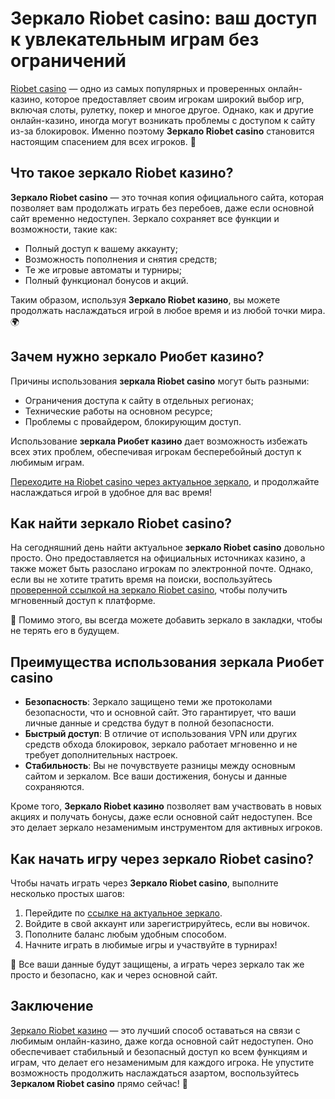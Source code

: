 # Зеркало Riobet casino: ваш доступ к увлекательным играм без ограничений

[Riobet casino](https://brandplay.link/dtx89f2L) — одно из самых популярных и проверенных онлайн-казино, которое предоставляет своим игрокам широкий выбор игр, включая слоты, рулетку, покер и многое другое. Однако, как и другие онлайн-казино, иногда могут возникать проблемы с доступом к сайту из-за блокировок. Именно поэтому **Зеркало Riobet casino** становится настоящим спасением для всех игроков. 🎰

## Что такое зеркало Riobet казино?

**Зеркало Riobet casino** — это точная копия официального сайта, которая позволяет вам продолжать играть без перебоев, даже если основной сайт временно недоступен. Зеркало сохраняет все функции и возможности, такие как:
- Полный доступ к вашему аккаунту;
- Возможность пополнения и снятия средств;
- Те же игровые автоматы и турниры;
- Полный функционал бонусов и акций.

Таким образом, используя **Зеркало Riobet казино**, вы можете продолжать наслаждаться игрой в любое время и из любой точки мира. 🌍

## Зачем нужно зеркало Риобет казино?

Причины использования **зеркала Riobet casino** могут быть разными:
- Ограничения доступа к сайту в отдельных регионах;
- Технические работы на основном ресурсе;
- Проблемы с провайдером, блокирующим доступ.

Использование **зеркала Риобет казино** дает возможность избежать всех этих проблем, обеспечивая игрокам бесперебойный доступ к любимым играм.

[Переходите на Riobet casino через актуальное зеркало](https://brandplay.link/dtx89f2L), и продолжайте наслаждаться игрой в удобное для вас время!

## Как найти зеркало Riobet casino?

На сегодняшний день найти актуальное **зеркало Riobet casino** довольно просто. Оно предоставляется на официальных источниках казино, а также может быть разослано игрокам по электронной почте. Однако, если вы не хотите тратить время на поиски, воспользуйтесь [проверенной ссылкой на зеркало Riobet casino](https://brandplay.link/dtx89f2L), чтобы получить мгновенный доступ к платформе. 

🎲 Помимо этого, вы всегда можете добавить зеркало в закладки, чтобы не терять его в будущем.

## Преимущества использования зеркала Риобет casino

- **Безопасность**: Зеркало защищено теми же протоколами безопасности, что и основной сайт. Это гарантирует, что ваши личные данные и средства будут в полной безопасности.
- **Быстрый доступ**: В отличие от использования VPN или других средств обхода блокировок, зеркало работает мгновенно и не требует дополнительных настроек.
- **Стабильность**: Вы не почувствуете разницы между основным сайтом и зеркалом. Все ваши достижения, бонусы и данные сохраняются.
  
Кроме того, **Зеркало Riobet казино** позволяет вам участвовать в новых акциях и получать бонусы, даже если основной сайт недоступен. Все это делает зеркало незаменимым инструментом для активных игроков.

## Как начать игру через зеркало Riobet casino?

Чтобы начать играть через **Зеркало Riobet casino**, выполните несколько простых шагов:
1. Перейдите по [ссылке на актуальное зеркало](https://brandplay.link/dtx89f2L).
2. Войдите в свой аккаунт или зарегистрируйтесь, если вы новичок.
3. Пополните баланс любым удобным способом.
4. Начните играть в любимые игры и участвуйте в турнирах!

🔐 Все ваши данные будут защищены, а играть через зеркало так же просто и безопасно, как и через основной сайт.

## Заключение

[Зеркало Riobet казино](https://brandplay.link/dtx89f2L) — это лучший способ оставаться на связи с любимым онлайн-казино, даже когда основной сайт недоступен. Оно обеспечивает стабильный и безопасный доступ ко всем функциям и играм, что делает его незаменимым для каждого игрока. Не упустите возможность продолжить наслаждаться азартом, воспользуйтесь **Зеркалом Riobet casino** прямо сейчас! 🎉

